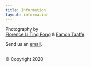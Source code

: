 ```yaml
---
title: Information
layout: information
---
```

Photography by
<br/>
[Florence Li Ting Fong](https://florenceltf.com) & [Eamon Taaffe](https://eamon.taaffe.com.au).
<br/>

Send us an <a href="mailto:theflomon@gmail.com">email</a>.

<br/>
© Copyright 2020
